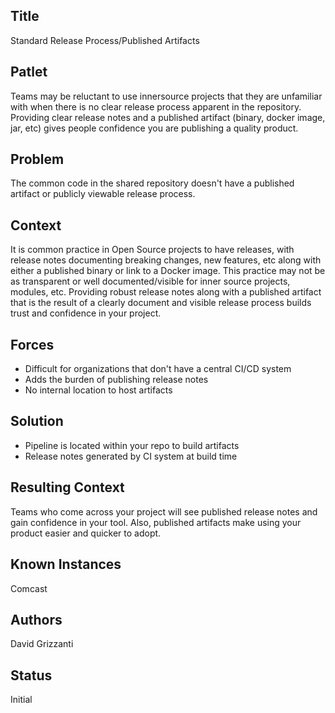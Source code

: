 ## Title

Standard Release Process/Published Artifacts

## Patlet

Teams may be reluctant to use innersource projects that they are unfamiliar with when there is no clear release process apparent in the repository.
Providing clear release notes and a published artifact (binary, docker image, jar, etc) gives people confidence you are publishing a quality product.

## Problem

The common code in the shared repository doesn't have a published artifact or publicly viewable release process.

## Context

It is common practice in Open Source projects to have releases, with release notes documenting breaking changes,
new features, etc along with either a published binary or link to a Docker image. This practice may not be as
transparent or well documented/visible for inner source projects, modules, etc. Providing robust release notes
along with a published artifact that is the result of a clearly document and visible release process builds trust and confidence in your project.

## Forces

- Difficult for organizations that don't have a central CI/CD system
- Adds the burden of publishing release notes
- No internal location to host artifacts

## Solution

- Pipeline is located within your repo to build artifacts
- Release notes generated by CI system at build time

## Resulting Context

Teams who come across your project will see published release notes and gain confidence in your tool.
Also, published artifacts make using your product easier and quicker to adopt.

## Known Instances

Comcast

## Authors

David Grizzanti

## Status

Initial
